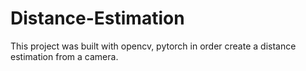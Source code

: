 # Distance-Estimation
This project was built with opencv, pytorch in order create a distance estimation from a camera.
